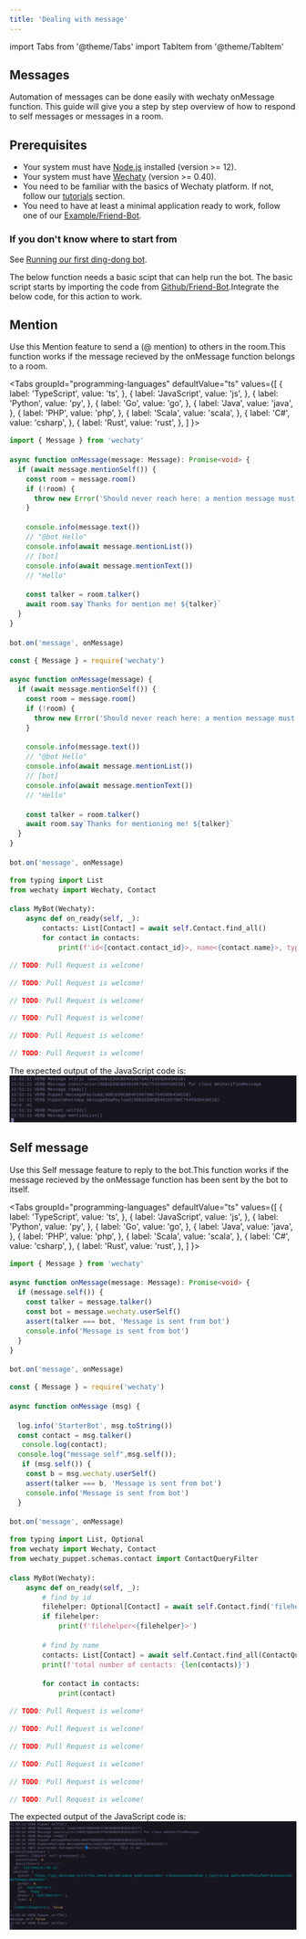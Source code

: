 ```yaml
---
title: 'Dealing with message'
---
```


import Tabs from '@theme/Tabs'
import TabItem from '@theme/TabItem'

## Messages

Automation of messages can be done easily  with wechaty onMessage function. This guide will give you a step by step overview of how to respond to self messages or messages in a room.

## Prerequisites

* Your system must have [Node.js](https://nodejs.org/en/download/package-manager/) installed (version >= 12).
* Your system must have [Wechaty](https://github.com/wechaty/wechaty) (version >= 0.40).
* You need to be familiar with the basics of Wechaty platform. If not, follow our [tutorials](https://wechaty.js.org/docs/tutorials/) section.
* You need to have at least a minimal application ready to work, follow one of our [Example/Friend-Bot](https://wechaty.js.org/docs/examples/advanced/friend-bot/).

### If you don't know where to start from

See [Running our first ding-dong bot](https://wechaty.js.org/docs/getting-started/quick-start).

The below function needs a basic scipt that can help run the bot. The basic script starts by importing the code from [Github/Friend-Bot](https://github.com/wechaty/wechaty/blob/1523c5e02be46ebe2cc172a744b2fbe53351540e/examples/friend-bot.ts).Integrate the below code, for this action to work.

## Mention

Use this Mention feature to send a (@ mention) to others in the room.This function works if the message recieved by the onMessage function belongs to a room.

<Tabs
  groupId="programming-languages"
  defaultValue="ts"
  values={[
    { label: 'TypeScript',  value: 'ts', },
    { label: 'JavaScript',  value: 'js', },
    { label: 'Python',      value: 'py', },
    { label: 'Go',          value: 'go', },
    { label: 'Java',        value: 'java', },
    { label: 'PHP',         value: 'php', },
    { label: 'Scala',       value: 'scala', },
    { label: 'C#',          value: 'csharp', },
    { label: 'Rust',        value: 'rust', },
  ]
}>

<TabItem value="ts">

```ts
import { Message } from 'wechaty'

async function onMessage(message: Message): Promise<void> {
  if (await message.mentionSelf()) {
    const room = message.room()
    if (!room) {
      throw new Error('Should never reach here: a mention message must in a room')
    }

    console.info(message.text())
    // "@bot Hello"
    console.info(await message.mentionList())
    // [bot]
    console.info(await message.mentionText())
    // "Hello"

    const talker = room.talker()
    await room.say`Thanks for mention me! ${talker}`
  }
}

bot.on('message', onMessage)
```

</TabItem>
<TabItem value="js">

```js
const { Message } = require('wechaty')

async function onMessage(message) {
  if (await message.mentionSelf()) {
    const room = message.room()
    if (!room) {
      throw new Error('Should never reach here: a mention message must in a room')
    }

    console.info(message.text())
    // "@bot Hello"
    console.info(await message.mentionList())
    // [bot]
    console.info(await message.mentionText())
    // "Hello"

    const talker = room.talker()
    await room.say`Thanks for mentioning me! ${talker}`
  }
}

bot.on('message', onMessage)
```

</TabItem>
<TabItem value="py">

```py
from typing import List
from wechaty import Wechaty, Contact

class MyBot(Wechaty):
    async def on_ready(self, _):
        contacts: List[Contact] = await self.Contact.find_all()
        for contact in contacts:
            print(f'id<{contact.contact_id}>, name<{contact.name}>, type<{contact.type()}>')
```

</TabItem>
<TabItem value="go">

```go
// TODO: Pull Request is welcome!
```

</TabItem>
<TabItem value="java">

```java
// TODO: Pull Request is welcome!
```

</TabItem>
<TabItem value="php">

```php
// TODO: Pull Request is welcome!
```

</TabItem>
<TabItem value="scala">

```scala
// TODO: Pull Request is welcome!
```

</TabItem>
<TabItem value="csharp">

```csharp
// TODO: Pull Request is welcome!
```

</TabItem>
<TabItem value="rust">

```rust
// TODO: Pull Request is welcome!
```

</TabItem>
</Tabs>

The expected output of the JavaScript code is:
![Message](../../static/img/docs/howto/message/message1.webp)

## Self message

Use this Self message feature to reply to the bot.This function works if the message recieved by the onMessage function has been sent by the bot to itself.

<Tabs
  groupId="programming-languages"
  defaultValue="ts"
  values={[
    { label: 'TypeScript',  value: 'ts', },
    { label: 'JavaScript',  value: 'js', },
    { label: 'Python',      value: 'py', },
    { label: 'Go',          value: 'go', },
    { label: 'Java',        value: 'java', },
    { label: 'PHP',         value: 'php', },
    { label: 'Scala',       value: 'scala', },
    { label: 'C#',          value: 'csharp', },
    { label: 'Rust',        value: 'rust', },
  ]
}>

<TabItem value="ts">

```ts
import { Message } from 'wechaty'

async function onMessage(message: Message): Promise<void> {
  if (message.self()) {
    const talker = message.talker()
    const bot = message.wechaty.userSelf()
    assert(talker === bot, 'Message is sent from bot')
    console.info('Message is sent from bot')
  }
}

bot.on('message', onMessage)
```

</TabItem>
<TabItem value="js">

```js
const { Message } = require('wechaty')

async function onMessage (msg) {
  
  log.info('StarterBot', msg.toString())
  const contact = msg.talker() 
   console.log(contact);
  console.log("message self",msg.self());
   if (msg.self()) {
    const b = msg.wechaty.userSelf()
    assert(talker === b, 'Message is sent from bot')
    console.info('Message is sent from bot')
  }

bot.on('message', onMessage)
```

</TabItem>
<TabItem value="py">

```py
from typing import List, Optional
from wechaty import Wechaty, Contact
from wechaty_puppet.schemas.contact import ContactQueryFilter

class MyBot(Wechaty):
    async def on_ready(self, _):
        # find by id
        filehelper: Optional[Contact] = await self.Contact.find('filehelper')
        if filehelper:
            print(f'filehelper<{filehelper}>')
        
        # find by name
        contacts: List[Contact] = await self.Contact.find_all(ContactQueryFilter(name='your-friend-name'))
        print(f'total number of contacts: {len(contacts)}')

        for contact in contacts:
            print(contact)
```

</TabItem>
<TabItem value="go">

```go
// TODO: Pull Request is welcome!
```

</TabItem>
<TabItem value="java">

```java
// TODO: Pull Request is welcome!
```

</TabItem>
<TabItem value="php">

```php
// TODO: Pull Request is welcome!
```

</TabItem>
<TabItem value="scala">

```scala
// TODO: Pull Request is welcome!
```

</TabItem>
<TabItem value="csharp">

```csharp
// TODO: Pull Request is welcome!
```

</TabItem>
<TabItem value="rust">

```rust
// TODO: Pull Request is welcome!
```

</TabItem>
</Tabs>

The expected output of the JavaScript code is:
![Message](../../static/img/docs/howto/message/message.webp)
